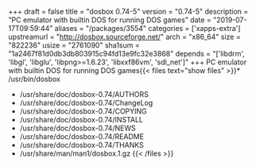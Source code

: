 +++
draft = false
title = "dosbox 0.74-5"
version = "0.74-5"
description = "PC emulator with builtin DOS for running DOS games"
date = "2019-07-17T09:59:44"
aliases = "/packages/3554"
categories = ['xapps-extra']
upstreamurl = "http://dosbox.sourceforge.net/"
arch = "x86_64"
size = "822236"
usize = "2761090"
sha1sum = "1a2467f81d0db3db803915c94fd13e9fc32e3868"
depends = "['libdrm', 'libgl', 'libglu', 'libpng>=1.6.23', 'libxxf86vm', 'sdl_net']"
+++
PC emulator with builtin DOS for running DOS games{{< files text="show files" >}}* /usr/bin/dosbox
* /usr/share/doc/dosbox-0.74/AUTHORS
* /usr/share/doc/dosbox-0.74/ChangeLog
* /usr/share/doc/dosbox-0.74/COPYING
* /usr/share/doc/dosbox-0.74/INSTALL
* /usr/share/doc/dosbox-0.74/NEWS
* /usr/share/doc/dosbox-0.74/README
* /usr/share/doc/dosbox-0.74/THANKS
* /usr/share/man/man1/dosbox.1.gz
{{< /files >}}